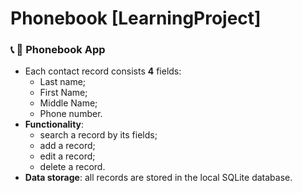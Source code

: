 # Phonebook [LearningProject]
### :telephone_receiver: :blue_book: Phonebook App 
* Each contact record consists **4** fields: 
  * Last name;
  * First Name;
  * Middle Name;
  * Phone number. 
* **Functionality**:
  * search a record by its fields;
  * add a record;
  * edit a record;
  * delete a record. 
* **Data storage**: all records are stored in the local SQLite database.
